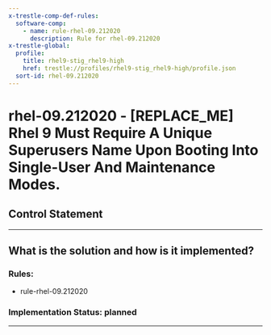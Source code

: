 ```yaml
---
x-trestle-comp-def-rules:
  software-comp:
    - name: rule-rhel-09.212020
      description: Rule for rhel-09.212020
x-trestle-global:
  profile:
    title: rhel9-stig_rhel9-high
    href: trestle://profiles/rhel9-stig_rhel9-high/profile.json
  sort-id: rhel-09.212020
---
```


# rhel-09.212020 - \[REPLACE_ME\] Rhel 9 Must Require A Unique Superusers Name Upon Booting Into Single-User And Maintenance Modes.

## Control Statement

______________________________________________________________________

## What is the solution and how is it implemented?

<!-- For implementation status enter one of: implemented, partial, planned, alternative, not-applicable -->

<!-- Note that the list of rules under ### Rules: is read-only and changes will not be captured after assembly to JSON -->

<!-- Add control implementation description here for control: rhel-09.212020 -->

### Rules:

  - rule-rhel-09.212020

### Implementation Status: planned

______________________________________________________________________
